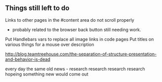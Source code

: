 ## Things still left to do

Links to other pages in the #content area do not scroll properly
 - probably related to the browser back button still needing work.

Put Handlebars vars to replace all image links in code pages
Put titles on various things for a mouse over description



http://blog.teamtreehouse.com/the-separation-of-structure-presentation-and-behavior-is-dead

every day the same old news - research research research research hopeing something new would come out


